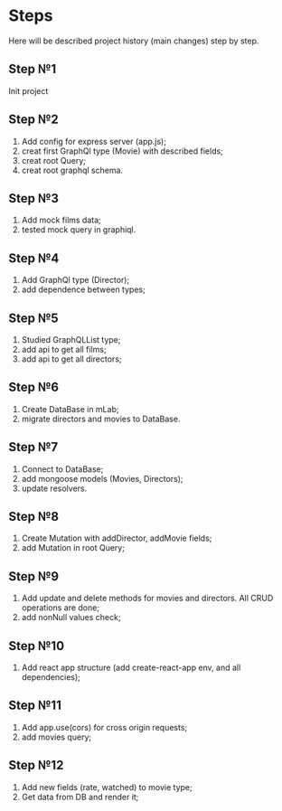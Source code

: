# Steps
Here will be described project history (main changes) step by step.

## Step №1
Init project

## Step №2
1) Add config for express server (app.js);
2) creat first GraphQl type (Movie) with described fields;
3) creat root Query;
4) creat root graphql schema.

## Step №3
1) Add mock films data;
2) tested mock query in graphiql.

## Step №4
1) Add GraphQl type (Director);
2) add dependence between types;

## Step №5
1) Studied GraphQLList type;
2) add api to get all films;
3) add api to get all directors;

## Step №6
1) Create DataBase in mLab;
2) migrate directors and movies to DataBase.

## Step №7
1) Connect to DataBase;
2) add mongoose models (Movies, Directors);
3) update resolvers.

## Step №8
1) Create Mutation with addDirector, addMovie fields;
2) add Mutation in root Query;

## Step №9
1) Add update and delete methods for movies and directors. All CRUD operations are done;
2) add nonNull values check;

## Step №10
1) Add react app structure (add create-react-app env, and all dependencies);

## Step №11
1) Add app.use(cors) for cross origin requests;
2) add movies query;

## Step №12
1) Add new fields (rate, watched) to movie type;
2) Get data from DB and render it;


